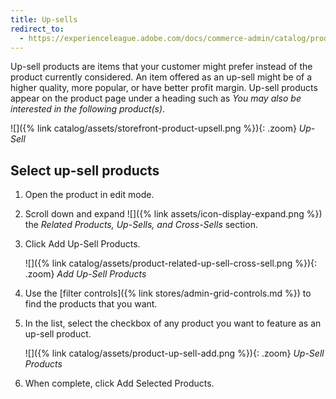 ```yaml
---
title: Up-sells
redirect_to:
  - https://experienceleague.adobe.com/docs/commerce-admin/catalog/products/settings/related-products-up-sells-cross-sells.html#up-sells
---
```


Up-sell products are items that your customer might prefer instead of the product currently considered. An item offered as an up-sell might be of a higher quality, more popular, or have better profit margin. Up-sell products appear on the product page under a heading such as _You may also be interested in the following product(s)_.

![]({% link catalog/assets/storefront-product-upsell.png %}){: .zoom}
_Up-Sell_

## Select up-sell products

1. Open the product in edit mode.

1. Scroll down and expand ![]({% link assets/icon-display-expand.png %}) the _Related Products, Up-Sells, and Cross-Sells_ section.

1. Click <span class="btn">Add Up-Sell Products</span>.

    ![]({% link catalog/assets/product-related-up-sell-cross-sell.png %}){: .zoom}
    _Add Up-Sell Products_

1. Use the [filter controls]({% link stores/admin-grid-controls.md %}) to find the products that you want.

1. In the list, select the checkbox of any product you want to feature as an up-sell product.

    ![]({% link catalog/assets/product-up-sell-add.png %}){: .zoom}
    _Up-Sell Products_

1. When complete, click <span class="btn">Add Selected Products</span>.
